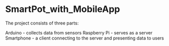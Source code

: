 # SmartPot_with_MobileApp

The project consists of three parts:

Arduino - collects data from sensors
Raspberry Pi - serves as a server
Smartphone - a client connecting to the server and presenting data to users
